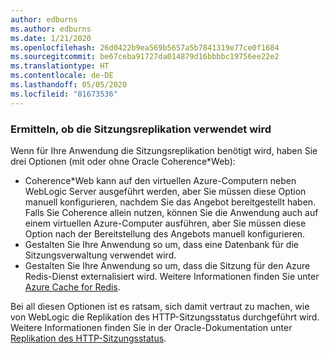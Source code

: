 ```yaml
---
author: edburns
ms.author: edburns
ms.date: 1/21/2020
ms.openlocfilehash: 26d0422b9ea569b5657a5b7841319e77ce0f1684
ms.sourcegitcommit: be67ceba91727da014879d16bbbbc19756ee22e2
ms.translationtype: HT
ms.contentlocale: de-DE
ms.lasthandoff: 05/05/2020
ms.locfileid: "81673536"
---
```

### <a name="determine-whether-session-replication-is-used"></a>Ermitteln, ob die Sitzungsreplikation verwendet wird

Wenn für Ihre Anwendung die Sitzungsreplikation benötigt wird, haben Sie drei Optionen (mit oder ohne Oracle Coherence*Web):

* Coherence*Web kann auf den virtuellen Azure-Computern neben WebLogic Server ausgeführt werden, aber Sie müssen diese Option manuell konfigurieren, nachdem Sie das Angebot bereitgestellt haben. Falls Sie Coherence allein nutzen, können Sie die Anwendung auch auf einem virtuellen Azure-Computer ausführen, aber Sie müssen diese Option nach der Bereitstellung des Angebots manuell konfigurieren.
* Gestalten Sie Ihre Anwendung so um, dass eine Datenbank für die Sitzungsverwaltung verwendet wird.
* Gestalten Sie Ihre Anwendung so um, dass die Sitzung für den Azure Redis-Dienst externalisiert wird. Weitere Informationen finden Sie unter [Azure Cache for Redis](/azure/azure-cache-for-redis/cache-overview).

Bei all diesen Optionen ist es ratsam, sich damit vertraut zu machen, wie von WebLogic die Replikation des HTTP-Sitzungsstatus durchgeführt wird. Weitere Informationen finden Sie in der Oracle-Dokumentation unter [Replikation des HTTP-Sitzungsstatus](https://docs.oracle.com/en/middleware/fusion-middleware/weblogic-server/12.2.1.4/clust/failover.html#GUID-E13D8142-66BA-46A1-854F-4FC6F82992DD).
